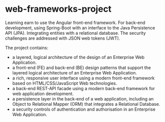 # web-frameworks-project
Learning earn to use the Angular front-end framework. For back-end development, using Spring-Boot with an interface to the Java Persistence API (JPA). Integrating entities with a relational database. The security challenges are addressed with JSON web tokens (JWT).

The project contains:
- a layered, logical architecture of the design of an Enterprise Web Application.
- a front-end (FE) and back-end (BE) design patterns that support the layered logical architecture of an Enterprise Web Application.
- a rich, responsive user interface using a modern front-end framework based on HTML/CSS/JavaScript Web technologies.
- a back-end REST-API facade using a modern back-end framework for web application development.
- a persistence layer in the back-end of a web application, including an Object to Relational Mapper (ORM) that integrates a Relational Database.
- a security controls of authentication and authorisation in an Enterprise Web Application.
